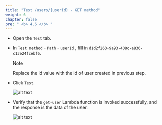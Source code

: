 ```yaml
---
title: "Test /users/{userId} - GET method"
weight: 6
chapter: false
pre: " <b> 4.6 </b> "
---
```


- Open the `Test` tab.
- In `Test method` - `Path` - `userId` , fill in `d1d2f263-9a93-408c-a836-c13e24fcebf6`.

  > [!NOTE]
  > Replace the id value with the id of user created in previous step.

- Click `Test`.

  ![alt text](/images/workshop-2/API-Gateway--users-userId-GET-method--test-path.jpg)

- Verify that the `get-user` Lambda function is invoked successfully, and the response is the data of the user.

  ![alt text](/images/workshop-2/API-Gateway--users-userId-GET-method--test-results.jpg)
